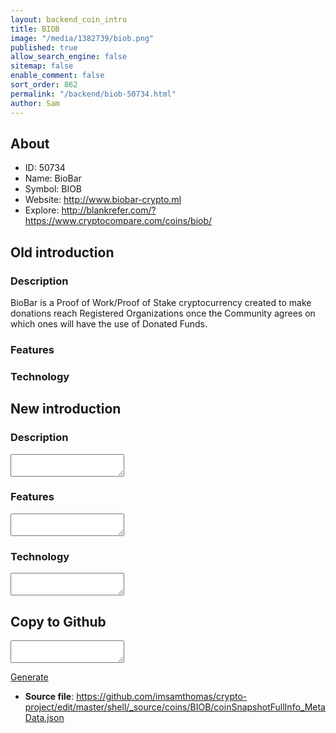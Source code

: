 ```yaml
---
layout: backend_coin_intro
title: BIOB
image: "/media/1382739/biob.png"
published: true
allow_search_engine: false
sitemap: false
enable_comment: false
sort_order: 862
permalink: "/backend/biob-50734.html"
author: Sam
---
```


## About

- ID: 50734
- Name: BioBar
- Symbol: BIOB
- Website: http://www.biobar-crypto.ml
- Explore: http://blankrefer.com/?https://www.cryptocompare.com/coins/biob/


## Old introduction

### Description

<p>BioBar is a Proof of Work/Proof of Stake cryptocurrency created to make donations reach Registered Organizations once the Community agrees on which ones will have the use of Donated Funds.</p>

### Features


### Technology




## New introduction


### Description
<textarea id="meta_description" name="description"></textarea>

### Features
<textarea id="meta_features" name="features"></textarea>

### Technology
<textarea id="meta_technology" name="technology"></textarea>


## Copy to Github

<textarea id="coinsnapshotfullinfo_metadata"></textarea>

<a href="#gen" onclick="generateMetaDatJson()">Generate</a>

- **Source file**: <a href="https://github.com/imsamthomas/crypto-project/edit/master/shell/_source/coins/BIOB/coinSnapshotFullInfo_MetaData.json">https://github.com/imsamthomas/crypto-project/edit/master/shell/_source/coins/BIOB/coinSnapshotFullInfo_MetaData.json</a>

